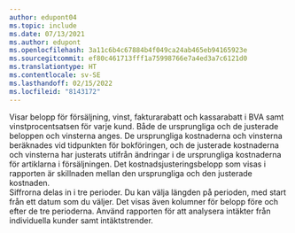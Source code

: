 ```yaml
---
author: edupont04
ms.topic: include
ms.date: 07/13/2021
ms.author: edupont
ms.openlocfilehash: 3a11c6b4c67884b4f049ca24ab465eb94165923e
ms.sourcegitcommit: ef80c461713fff1a75998766e7a4ed3a7c6121d0
ms.translationtype: HT
ms.contentlocale: sv-SE
ms.lasthandoff: 02/15/2022
ms.locfileid: "8143172"
---
```

Visar belopp för försäljning, vinst, fakturarabatt och kassarabatt i BVA samt vinstprocentsatsen för varje kund. Både de ursprungliga och de justerade beloppen och vinsterna anges. De ursprungliga kostnaderna och vinsterna beräknades vid tidpunkten för bokföringen, och de justerade kostnaderna och vinsterna har justerats utifrån ändringar i de ursprungliga kostnaderna för artiklarna i försäljningen. Det kostnadsjusteringsbelopp som visas i rapporten är skillnaden mellan den ursprungliga och den justerade kostnaden.<br>Siffrorna delas in i tre perioder. Du kan välja längden på perioden, med start från ett datum som du väljer. Det visas även kolumner för belopp före och efter de tre perioderna. Använd rapporten för att analysera intäkter från individuella kunder samt intäktstrender.  
